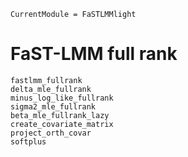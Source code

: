 ```@meta
CurrentModule = FaSTLMMlight
```

# FaST-LMM full rank

```@docs
fastlmm_fullrank
delta_mle_fullrank
minus_log_like_fullrank
sigma2_mle_fullrank
beta_mle_fullrank_lazy
create_covariate_matrix
project_orth_covar
softplus
```